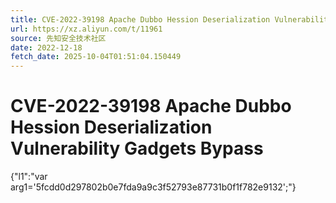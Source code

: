 ```yaml
---
title: CVE-2022-39198 Apache Dubbo Hession Deserialization Vulnerability Gadgets Bypass
url: https://xz.aliyun.com/t/11961
source: 先知安全技术社区
date: 2022-12-18
fetch_date: 2025-10-04T01:51:04.150449
---
```


# CVE-2022-39198 Apache Dubbo Hession Deserialization Vulnerability Gadgets Bypass

{"l1":"var arg1='5fcdd0d297802b0e7fda9a9c3f52793e87731b0f1f782e9132';"}